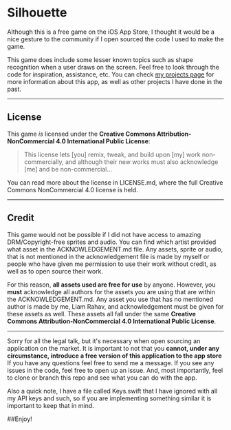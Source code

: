 Silhouette
==========

Although this is a free game on the iOS App Store, I thought it would be a nice gesture to the community if I open sourced the code I used to make the game.

This game does include some lesser known topics such as shape recognition when a user draws on the screen. Feel free to look through the code for inspiration, assistance, etc. You can check [my projects page](http://liamrahav.me/projects) for more information about this app, as well as other projects I have done in the past.

--------------------------------------

License
-------

This game _is_ licensed under the **Creative Commons Attribution-NonCommercial 4.0 International Public License**:

> This license lets [you] remix, tweak, and build upon [my] work non-commercially, and although their new works must also acknowledge [me] and be non-commercial...

You can read more about the license in LICENSE.md, where the full Creative Commons NonCommercial 4.0 license is held.

------------------------------------------------

Credit
------

This game would not be possible if I did not have access to amazing DRM/Copyright-free sprites and audio. You can find which artist provided what asset in the ACKNOWLEDGEMENT.md file. Any assets, sprite or audio, that is not mentioned in the acknowledgement file is made by myself or people who have given me permission to use their work without credit, as well as to open source their work. 

For this reason, **all assets used are free for use** by anyone. However, you **must** acknowledge all authors for the assets you are using that are within the ACKNOWLEDGEMENT.md. Any asset you use that has no mentioned author is made by me, Liam Rahav, and acknowledgement must be given for these assets as well. These assets all fall under the same **Creative Commons Attribution-NonCommercial 4.0 International Public License**.

-------------------------

Sorry for all the legal talk, but it's necessary when open sourcing an application on the market. It is important to not that you **cannot, under any circumstance, introduce a free version of this application to the app store** If you have any questions feel free to send me a message. If you see any issues in the code, feel free to open up an issue. And, most importantly, feel to clone or branch this repo and see what you can do with the app. 

Also a quick note, I have a file called Keys.swift that I have ignored with all my API keys and such, so if you are implementing something similar it is important to keep that in mind.

##Enjoy!